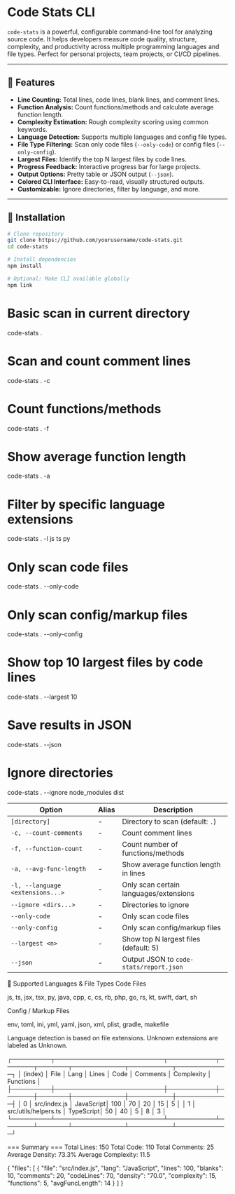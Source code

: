 # Code Stats CLI

`code-stats` is a powerful, configurable command-line tool for analyzing source code. It helps developers measure code quality, structure, complexity, and productivity across multiple programming languages and file types. Perfect for personal projects, team projects, or CI/CD pipelines.

---

## 🔹 Features

- **Line Counting:** Total lines, code lines, blank lines, and comment lines.
- **Function Analysis:** Count functions/methods and calculate average function length.
- **Complexity Estimation:** Rough complexity scoring using common keywords.
- **Language Detection:** Supports multiple languages and config file types.
- **File Type Filtering:** Scan only code files (`--only-code`) or config files (`--only-config`).
- **Largest Files:** Identify the top N largest files by code lines.
- **Progress Feedback:** Interactive progress bar for large projects.
- **Output Options:** Pretty table or JSON output (`--json`).
- **Colored CLI Interface:** Easy-to-read, visually structured outputs.
- **Customizable:** Ignore directories, filter by language, and more.

---

## 🔹 Installation

```bash
# Clone repository
git clone https://github.com/yourusername/code-stats.git
cd code-stats

# Install dependencies
npm install

# Optional: Make CLI available globally
npm link
```

# Basic scan in current directory

code-stats .

# Scan and count comment lines

code-stats . -c

# Count functions/methods

code-stats . -f

# Show average function length

code-stats . -a

# Filter by specific language extensions

code-stats . -l js ts py

# Only scan code files

code-stats . --only-code

# Only scan config/markup files

code-stats . --only-config

# Show top 10 largest files by code lines

code-stats . --largest 10

# Save results in JSON

code-stats . --json

# Ignore directories

code-stats . --ignore node_modules dist

| Option                           | Alias | Description                             |
| -------------------------------- | ----- | --------------------------------------- |
| `[directory]`                    | -     | Directory to scan (default: `.`)        |
| `-c, --count-comments`           | -     | Count comment lines                     |
| `-f, --function-count`           | -     | Count number of functions/methods       |
| `-a, --avg-func-length`          | -     | Show average function length in lines   |
| `-l, --language <extensions...>` | -     | Only scan certain languages/extensions  |
| `--ignore <dirs...>`             | -     | Directories to ignore                   |
| `--only-code`                    | -     | Only scan code files                    |
| `--only-config`                  | -     | Only scan config/markup files           |
| `--largest <n>`                  | -     | Show top N largest files (default: 5)   |
| `--json`                         | -     | Output JSON to `code-stats/report.json` |

🔹 Supported Languages & File Types
Code Files

js, ts, jsx, tsx, py, java, cpp, c, cs, rb, php, go, rs, kt, swift, dart, sh

Config / Markup Files

env, toml, ini, yml, yaml, json, xml, plist, gradle, makefile

Language detection is based on file extensions. Unknown extensions are labeled as Unknown.

┌─────────┬─────────────────────────┬───────────┬───────┬───────┬────────────┬──────────┬────────────┐
│ (index) │ File │ Lang │ Lines │ Code │ Comments │ Complexity │ Functions │
├─────────┼─────────────────────────┼───────────┼───────┼───────┼────────────┼──────────┼────────────┤
│ 0 │ src/index.js │ JavaScript│ 100 │ 70 │ 20 │ 15 │ 5 │
│ 1 │ src/utils/helpers.ts │ TypeScript│ 50 │ 40 │ 5 │ 8 │ 3 │
└─────────┴─────────────────────────┴───────────┴───────┴───────┴────────────┴──────────┴────────────┘

=== Summary ===
Total Lines: 150
Total Code: 110
Total Comments: 25
Average Density: 73.3%
Average Complexity: 11.5

{
"files": [
{
"file": "src/index.js",
"lang": "JavaScript",
"lines": 100,
"blanks": 10,
"comments": 20,
"codeLines": 70,
"density": "70.0",
"complexity": 15,
"functions": 5,
"avgFuncLength": 14
}
]
}
